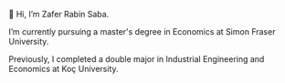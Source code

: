 👋 Hi, I’m Zafer Rabin Saba.

I’m currently pursuing a master's degree in Economics at Simon Fraser University. 

Previously, I completed a double major in Industrial Engineering and Economics at Koç University.




